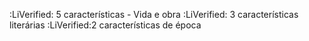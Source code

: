 :LiVerified: 5 características - Vida e obra
:LiVerified: 3 características literárias
:LiVerified:2 características de época